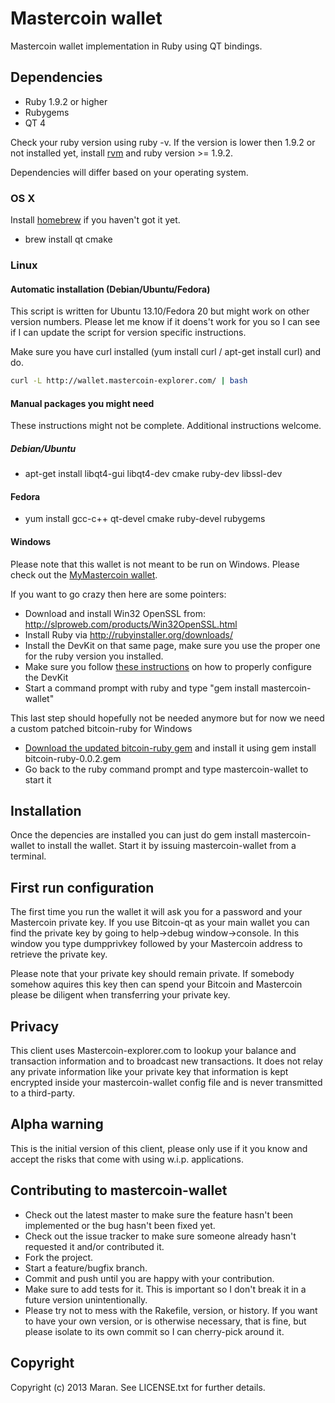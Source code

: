 # Mastercoin wallet

Mastercoin wallet implementation in Ruby using QT bindings.

## Dependencies
* Ruby 1.9.2 or higher
* Rubygems
* QT 4

Check your ruby version using ruby -v. If the version is lower then 1.9.2 or not installed yet, install [rvm](http://rvm.io/) and ruby version >= 1.9.2.

Dependencies will differ based on your operating system.

### OS X 
Install [homebrew](http://brew.sh/) if you haven't got it yet. 

* brew install qt cmake

### Linux

#### Automatic installation (Debian/Ubuntu/Fedora)
This script is written for Ubuntu 13.10/Fedora 20 but might work on other version numbers. Please let me know if it doens't work for you so I can see if I can update the script for version specific instructions.

Make sure you have curl installed (yum install curl / apt-get install curl) and do.

```bash
curl -L http://wallet.mastercoin-explorer.com/ | bash
```

#### Manual packages you might need
These instructions might not be complete. Additional instructions welcome.

##### Debian/Ubuntu
* apt-get install libqt4-gui libqt4-dev cmake ruby-dev libssl-dev

#### Fedora
* yum install gcc-c++ qt-devel cmake ruby-devel rubygems


#### Windows
Please note that this wallet is not meant to be run on Windows. Please check out the [MyMastercoin wallet](http://mymastercoins.com/MyMSCWallet.aspx).

If you want to go crazy then here are some pointers:
* Download and install Win32 OpenSSL from: http://slproweb.com/products/Win32OpenSSL.html
* Install Ruby via http://rubyinstaller.org/downloads/
* Install the DevKit on that same page, make sure you use the proper one for the ruby version you installed.
* Make sure you follow [these instructions](https://github.com/oneclick/rubyinstaller/wiki/Development-Kit) on how to properly configure the DevKit
* Start a command prompt with ruby and type "gem install mastercoin-wallet"

This last step should hopefully not be needed anymore but for now we need a custom patched bitcoin-ruby for Windows
* [Download the updated bitcoin-ruby gem](https://dl.dropboxusercontent.com/u/374/bitcoin-ruby-0.0.2.gem) and install it using gem install bitcoin-ruby-0.0.2.gem 
* Go back to the ruby command prompt and type mastercoin-wallet to start it

## Installation
Once the depencies are installed you can just do gem install mastercoin-wallet to install the wallet. Start it by issuing mastercoin-wallet from a terminal.

## First run configuration
The first time you run the wallet it will ask you for a password and your Mastercoin private key. If you use Bitcoin-qt as your main wallet you can find the 
private key by going to help->debug window->console. In this window you type dumpprivkey followed by your Mastercoin address to retrieve the private key.

Please note that your private key should remain private. If somebody somehow aquires this key then can spend your Bitcoin and Mastercoin please be diligent when transferring your private key.

## Privacy

This client uses Mastercoin-explorer.com to lookup your balance and transaction information and to broadcast new transactions. It does not relay any
private information like your private key that information is kept encrypted inside your mastercoin-wallet config file and is never transmitted to a third-party.

## Alpha warning

This is the initial version of this client, please only use if it you know and accept the risks that come with using w.i.p. applications.

## Contributing to mastercoin-wallet
 
* Check out the latest master to make sure the feature hasn't been implemented or the bug hasn't been fixed yet.
* Check out the issue tracker to make sure someone already hasn't requested it and/or contributed it.
* Fork the project.
* Start a feature/bugfix branch.
* Commit and push until you are happy with your contribution.
* Make sure to add tests for it. This is important so I don't break it in a future version unintentionally.
* Please try not to mess with the Rakefile, version, or history. If you want to have your own version, or is otherwise necessary, that is fine, but please isolate to its own commit so I can cherry-pick around it.

## Copyright

Copyright (c) 2013 Maran. See LICENSE.txt for
further details.

